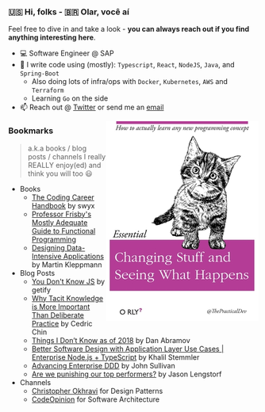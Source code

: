 ### 🇺🇸 Hi, folks - 🇧🇷 Olar, você aí

Feel free to dive in and take a look - **you can always reach out if you find anything interesting here**.
- 💻 Software Engineer @ SAP
- 📝 I write code using (mostly): `Typescript`, `React`, `NodeJS`, `Java`, and `Spring-Boot`
  - Also doing lots of infra/ops with `Docker`, `Kubernetes`, `AWS` and `Terraform`
  - Learning `Go` on the side
- 📫 Reach out @ [Twitter](https://twitter.com/lenzarthur1) or send me an [email](mailto:lenz.arthur+github@gmail.com)

[<img title="git clone all repos!" alt="Changing stuff and seeing what happens" align="right" src="https://github.com/Turao/Turao/blob/master/credits-to-thepracticaldev-small.jpg" alt="credits-to-the-practical-dev"/>](https://github.com/Turao/Turao/blob/master/credits-to-thepracticaldev-small.jpg)


### Bookmarks
> a.k.a books / blog posts / channels I really REALLY enjoy(ed) and think you will too :smiley:

- Books
  - [The Coding Career Handbook](https://www.learninpublic.org/) by swyx
  - [Professor Frisby's Mostly Adequate Guide to Functional Programming](https://github.com/MostlyAdequate/mostly-adequate-guide)
  - [Designing Data-Intensive Applications](https://www.oreilly.com/library/view/designing-data-intensive-applications/9781491903063/) by Martin Kleppmann
- Blog Posts
  - [You Don't Know JS](https://github.com/getify/You-Dont-Know-JS) by getify
  - [Why Tacit Knowledge is More Important Than Deliberate Practice](https://commoncog.com/blog/tacit-knowledge-is-a-real-thing/) by Cedric Chin
  - [Things I Don’t Know as of 2018](https://overreacted.io/things-i-dont-know-as-of-2018/) by Dan Abramov
  - [Better Software Design with Application Layer Use Cases | Enterprise Node.js + TypeScript](https://khalilstemmler.com/articles/enterprise-typescript-nodejs/application-layer-use-cases/) by Khalil Stemmler
  - [Advancing Enterprise DDD](http://scabl.blogspot.com/p/advancing-enterprise-ddd.html) by John Sullivan
  - [Are we punishing our top performers?](https://leaddev.com/culture-engagement-motivation/are-we-punishing-our-top-performers) by Jason Lengstorf
- Channels
  - [Christopher Okhravi](https://www.youtube.com/c/ChristopherOkhravi) for Design Patterns
  - [CodeOpinion](https://www.youtube.com/channel/UC3RKA4vunFAfrfxiJhPEplw) for Software Architecture
